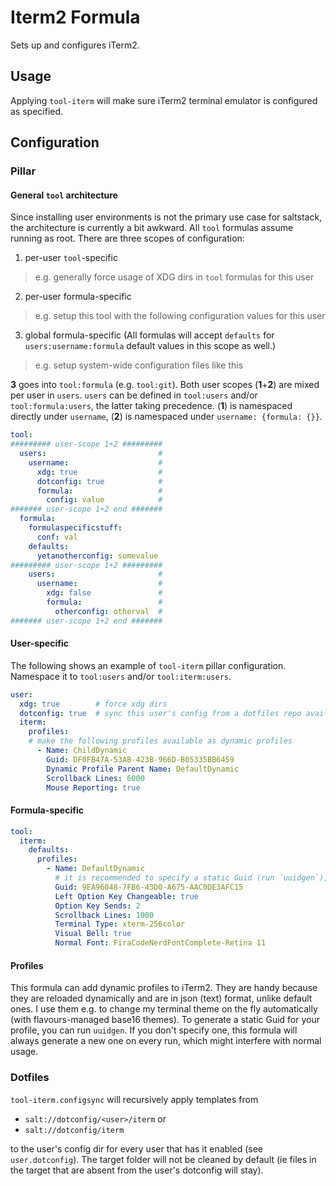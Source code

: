 # Iterm2 Formula
Sets up and configures iTerm2.

## Usage
Applying `tool-iterm` will make sure iTerm2 terminal emulator is configured as specified.

## Configuration
### Pillar
#### General `tool` architecture
Since installing user environments is not the primary use case for saltstack, the architecture is currently a bit awkward. All `tool` formulas assume running as root. There are three scopes of configuration:
1. per-user `tool`-specific
  > e.g. generally force usage of XDG dirs in `tool` formulas for this user
2. per-user formula-specific
  > e.g. setup this tool with the following configuration values for this user
3. global formula-specific (All formulas will accept `defaults` for `users:username:formula` default values in this scope as well.)
  > e.g. setup system-wide configuration files like this

**3** goes into `tool:formula` (e.g. `tool:git`). Both user scopes (**1**+**2**) are mixed per user in `users`. `users` can be defined in `tool:users` and/or `tool:formula:users`, the latter taking precedence. (**1**) is namespaced directly under `username`, (**2**) is namespaced under `username: {formula: {}}`.

```yaml
tool:
######### user-scope 1+2 #########
  users:                         #
    username:                    #
      xdg: true                  #
      dotconfig: true            #
      formula:                   #
        config: value            #
####### user-scope 1+2 end #######
  formula:
    formulaspecificstuff:
      conf: val
    defaults:
      yetanotherconfig: somevalue
######### user-scope 1+2 #########
    users:                       #
      username:                  #
        xdg: false               #
        formula:                 #
          otherconfig: otherval  #
####### user-scope 1+2 end #######
```

#### User-specific
The following shows an example of `tool-iterm` pillar configuration. Namespace it to `tool:users` and/or `tool:iterm:users`.
```yaml
user:
  xdg: true        # force xdg dirs
  dotconfig: true  # sync this user's config from a dotfiles repo available as salt://dotconfig/<user>/iterm or salt://dotconfig/iterm
  iterm:
    profiles:
    # make the following profiles available as dynamic profiles
      - Name: ChildDynamic
        Guid: DF0FB47A-53AB-423B-966D-B05335BB6459
        Dynamic Profile Parent Name: DefaultDynamic
        Scrollback Lines: 6000
        Mouse Reporting: true
```

#### Formula-specific
```yaml
tool:
  iterm:
    defaults:
      profiles:
        - Name: DefaultDynamic
          # it is recommended to specify a static Guid (run `uuidgen`), but this formula automatically generates one in case you did not
          Guid: 9EA96048-7FB6-43D0-A675-AAC0DE3AFC15
          Left Option Key Changeable: true
          Option Key Sends: 2
          Scrollback Lines: 1000
          Terminal Type: xterm-256color
          Visual Bell: true
          Normal Font: FiraCodeNerdFontComplete-Retina 11
```

#### Profiles
This formula can add dynamic profiles to iTerm2. They are handy because they are reloaded dynamically and are in json (text) format, unlike default ones. I use them e.g. to change my terminal theme on the fly automatically (with flavours-managed base16 themes). To generate a static Guid for your profile, you can run `uuidgen`. If you don't specify one, this formula will always generate a new one on every run, which might interfere with normal usage.

### Dotfiles
`tool-iterm.configsync` will recursively apply templates from 

- `salt://dotconfig/<user>/iterm` or
- `salt://dotconfig/iterm`

to the user's config dir for every user that has it enabled (see `user.dotconfig`). The target folder will not be cleaned by default (ie files in the target that are absent from the user's dotconfig will stay).
